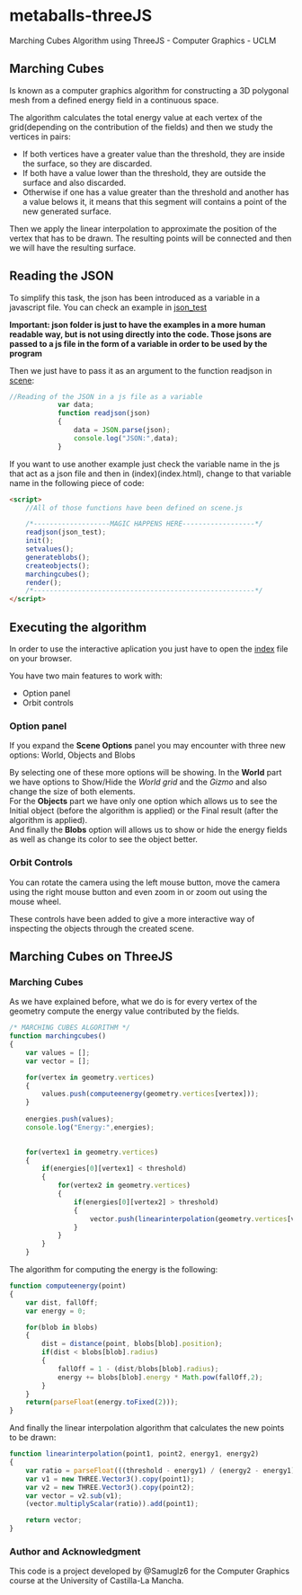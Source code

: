 # metaballs-threeJS
Marching Cubes Algorithm using ThreeJS - Computer Graphics - UCLM

## Marching Cubes

Is known as a computer graphics algorithm for constructing a 3D polygonal mesh from a defined energy field in a continuous space.

The algorithm calculates the total energy value at each vertex of the grid(depending on the contribution of the fields) and then we study the vertices in pairs:

- If both vertices have a greater value than the threshold, they are inside the surface, so they are discarded.
- If both have a value lower than the threshold, they are outside the surface and also discarded.
- Otherwise if one has a value greater than the threshold and another has a value belows it, it means that this segment will contains a point of the new generated surface. 

Then we apply the linear interpolation to approximate the position of the vertex that has to be drawn. The resulting points will be connected and then we will have the resulting surface.

## Reading the JSON

To simplify this task, the json has been introduced as a variable in a javascript file.
You can check an example in [json_test](js/json_test.js)

**Important: json folder is just to have the examples in a more human readable way, but is not using directly into the code. Those jsons are passed to a js file in the form of a variable in order to be used by the program**

Then we just have to pass it as an argument to the function readjson in [scene](js/scene.js):

```js
//Reading of the JSON in a js file as a variable
            var data;
            function readjson(json)
            {
                data = JSON.parse(json);
                console.log("JSON:",data);
            }
```

If you want to use another example just check the variable name in the js that act as a json file and then in (index)(index.html), change to that variable name in the following piece of code:

```html
<script>
    //All of those functions have been defined on scene.js

    /*-------------------MAGIC HAPPENS HERE------------------*/
    readjson(json_test);
    init();
    setvalues();
    generateblobs();
    createobjects();
    marchingcubes();
    render();
    /*-------------------------------------------------------*/
</script>
```

## Executing the algorithm

In order to use the interactive aplication you just have to open the [index](index.html) file on your browser.

You have two main features to work with:
- Option panel
- Orbit controls

### Option panel

If you expand the **Scene Options** panel you may encounter with three new options: World, Objects and Blobs

By selecting one of these more options will be showing.
In the **World** part we have options to Show/Hide the _World grid_ and the _Gizmo_ and also change the size of both elements.  
For the **Objects** part we have only one option which allows us to see the Initial object (before the algorithm is applied) or the Final result (after the algorithm is applied).  
And finally the **Blobs** option will allows us to show or hide the energy fields as well as change its color to see the object better.  

### Orbit Controls

You can rotate the camera using the left mouse button, move the camera using the right mouse button and even zoom in or zoom out using the mouse wheel.  

These controls have been added to give a more interactive way of inspecting the objects through the created scene.

## Marching Cubes on ThreeJS

### Marching Cubes

As we have explained before, what we do is for every vertex of the geometry compute the energy value contributed by the fields.

```js
/* MARCHING CUBES ALGORITHM */
function marchingcubes()
{
    var values = [];
    var vector = [];

    for(vertex in geometry.vertices)
    {
        values.push(computeenergy(geometry.vertices[vertex]));
    }
                
    energies.push(values);
    console.log("Energy:",energies);

                
    for(vertex1 in geometry.vertices)
    {
        if(energies[0][vertex1] < threshold)
        {
            for(vertex2 in geometry.vertices)
            {
                if(energies[0][vertex2] > threshold)
                {                
                    vector.push(linearinterpolation(geometry.vertices[vertex1], geometry.vertices[vertex2], energies[0][vertex1], energies[0][vertex2]));
                }
            }
        }      
    }
```

The algorithm for computing the energy is the following:

```js
function computeenergy(point)
{
    var dist, fallOff;
    var energy = 0;

    for(blob in blobs)
    {
        dist = distance(point, blobs[blob].position);
        if(dist < blobs[blob].radius)
        {
            fallOff = 1 - (dist/blobs[blob].radius);
            energy += blobs[blob].energy * Math.pow(fallOff,2);
        }
    }
    return(parseFloat(energy.toFixed(2)));
}
```

And finally the linear interpolation algorithm that calculates the new points to be drawn:

```js
function linearinterpolation(point1, point2, energy1, energy2)
{
    var ratio = parseFloat(((threshold - energy1) / (energy2 - energy1)).toFixed(2));
    var v1 = new THREE.Vector3().copy(point1);
    var v2 = new THREE.Vector3().copy(point2);
    var vector = v2.sub(v1);
    (vector.multiplyScalar(ratio)).add(point1);

    return vector;
}
```

### Author and Acknowledgment

This code is a project developed by @Samuglz6 for the Computer Graphics course at the University of Castilla-La Mancha.